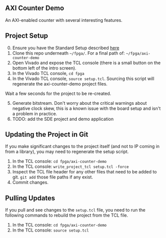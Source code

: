 ## AXI Counter Demo
An AXI-enabled counter with several interesting features. 


## Project Setup
0. Ensure you have the Standard Setup described [here](https://github.com/richarthurs/rtl-ip)
1. Clone this repo underneath `~/fpga/`. For a final path of: `~/fpga/axi-counter-demo`
2. Open Vivado and expose the TCL console (there is a small button on the bottom left of the intro screen).
3. In the Vivado TCL console, `cd fpga`
4. In the Vivado TCL console, `source setup.tcl`. Sourcing this script will regenerate the axi-counter-demo project files. 

Wait a few seconds for the project to be re-created. 
 
5. Generate bitstream. Don't worry about the critical warnings about negative clock skew, this is a known issue with the board setup and isn't a problem in practice. 
6. TODO: add the SDE project and demo application


## Updating the Project in Git
If you make significant changes to the project itself (and not to IP coming in from a library), you may need to regenerate the setup script. 

1. In the TCL console: `cd fpga/axi-counter-demo`
2. In the TCL console: `write_project_tcl setup.tcl -force`
3. Inspect the TCL file header for any other files that need to be added to git. `git add` those file paths if any exist. 
4. Commit changes. 

## Pulling Updates
If you pull and see changes to the `setup.tcl` file, you need to run the following commands to rebuild the project from the TCL file. 

1. In the TCL console: `cd fpga/axi-counter-demo`
2. In the TCL console: `source setup.tcl`



